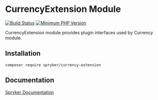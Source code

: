 # CurrencyExtension Module
[![Build Status](https://travis-ci.org/spryker/currency-extension.svg)](https://travis-ci.org/spryker/currency-extension)
[![Minimum PHP Version](https://img.shields.io/badge/php-%3E%3D%207.3-8892BF.svg)](https://php.net/)

CurrencyExtension module provides plugin interfaces used by Currency module.

## Installation

```
composer require spryker/currency-extension
```

## Documentation

[Spryker Documentation](https://academy.spryker.com/developing_with_spryker/module_guide/modules.html)
